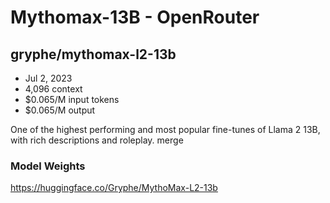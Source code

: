 # Mythomax-13B - OpenRouter

## gryphe/mythomax-l2-13b

- Jul 2, 2023
- 4,096 context
- $0.065/M input tokens
- $0.065/M output

One of the highest performing and most popular fine-tunes of Llama 2 13B, with rich descriptions and roleplay. merge

### Model Weights

<https://huggingface.co/Gryphe/MythoMax-L2-13b>
